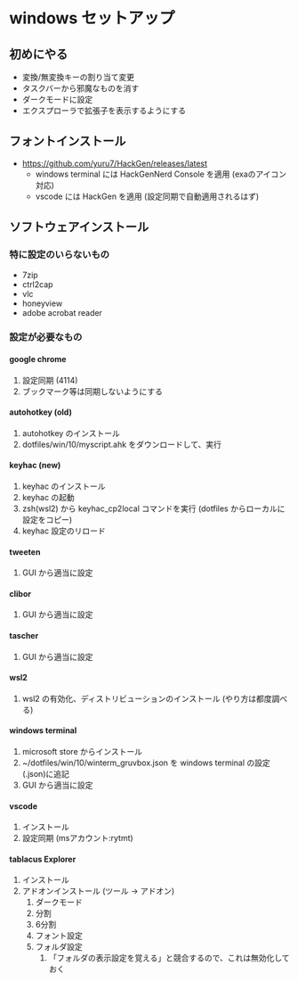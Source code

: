 # windows セットアップ

## 初めにやる
- 変換/無変換キーの割り当て変更
- タスクバーから邪魔なものを消す
- ダークモードに設定
- エクスプローラで拡張子を表示するようにする

## フォントインストール
- https://github.com/yuru7/HackGen/releases/latest
  - windows terminal には HackGenNerd Console を適用 (exaのアイコン対応)
  - vscode には HackGen を適用 (設定同期で自動適用されるはず)

## ソフトウェアインストール
### 特に設定のいらないもの
- 7zip
- ctrl2cap
- vlc
- honeyview
- adobe acrobat reader

### 設定が必要なもの
#### google chrome
1. 設定同期 (4114)
2. ブックマーク等は同期しないようにする

#### autohotkey (old)
1. autohotkey のインストール
2. dotfiles/win/10/myscript.ahk をダウンロードして、実行

#### keyhac (new)
1. keyhac のインストール
2. keyhac の起動
3. zsh(wsl2) から keyhac_cp2local コマンドを実行 (dotfiles からローカルに設定をコピー)
4. keyhac 設定のリロード

#### tweeten
1. GUI から適当に設定

#### clibor
1. GUI から適当に設定

#### tascher
1. GUI から適当に設定

#### wsl2
1. wsl2 の有効化、ディストリビューションのインストール (やり方は都度調べる)

#### windows terminal
1. microsoft store からインストール
2. ~/dotfiles/win/10/winterm_gruvbox.json を windows terminal の設定(.json)に追記
3. GUI から適当に設定

#### vscode
1. インストール
2. 設定同期 (msアカウント:rytmt)

#### tablacus Explorer
1. インストール
2. アドオンインストール (ツール -> アドオン)
   1. ダークモード
   2. 分割
   3. 6分割
   4. フォント設定
   5. フォルダ設定
      1. 「フォルダの表示設定を覚える」と競合するので、これは無効化しておく
